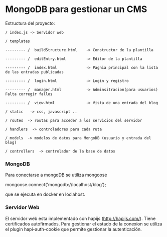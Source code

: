 # MongoDB para gestionar un CMS 
   
Estructura del proyecto:


    / index.js -> Servidor web

    / templates
    
    --------- /  buildStructure.html    -> Constructor de la plantilla
    
    --------- /  editEntry.html         -> Editor de la plantilla
    
    --------- /  index.html             -> Pagnia principal con la lista de las entradas publicadas
    
    --------- /  login.html             -> Login y registro
    
    --------- /  manager.html           -> Adminsitracion(para usuarios) Falta corregir fallos
    
    --------- /  view.html              -> Vista de una entrada del blog
    
    / static   -> css, javascript ..
    
    / routes  -> routas para acceder a los servicios del servidor
    
    / handlers  -> controladores para cada ruta
    
    / models  -> modelos de datos para MongoDB (usuario y entrada del blog)
    
    / controllers  -> controlador de la base de datos
    
    
### MongoDB
    
Para conectarse a mongoDB se utiliza mongoose
    
   mongoose.connect('mongodb://localhost/blog');
      
que se ejecuta en docker en loclahost.
    
### Servidor Web
    
El servidor web esta implementado con hapijs (http://hapijs.com/).
Tiene certificados autofirmados. Para gestionar el estado de la conexion se utiliza el plugin hapi-auth-cookie que permite gestionar la autenticación.
    
 
